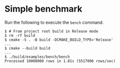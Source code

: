 # Simple benchmark

Run the following to execute the `bench` command:

```
$ # From project root build in Release mode
$ rm -rf build
$ cmake -S . -B build -DCMAKE_BUILD_TYPE='Release'
...
$ cmake --build build
...
$ ./build/examples/bench/bench
Processed 10000000 rows in 1.81s (5517006 rows/sec)
```
